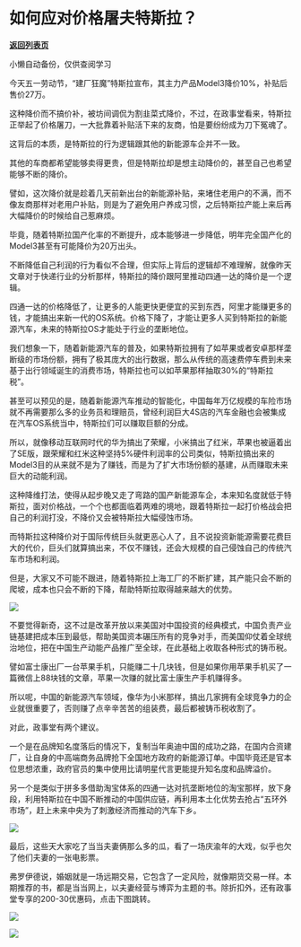 # 如何应对价格屠夫特斯拉？

[**返回列表页**](/gzh/政事堂2019)

小懒自动备份，仅供查阅学习

今天五一劳动节，“建厂狂魔”特斯拉宣布，其主力产品Model3降价10%，补贴后售价27万。  

  

这种降价而不搞价补，被坊间调侃为割韭菜式降价，不过，在政事堂看来，特斯拉正举起了价格屠刀，一大批靠着补贴活下来的友商，怕是要纷纷成为刀下冤魂了。  

  

这背后的本质，是特斯拉的行为逻辑跟其他的新能源车企并不一致。

  

其他的车商都希望能够卖得更贵，但是特斯拉却是想主动降价的，甚至自己也希望能够不断的降价。

  

譬如，这次降价就是趁着几天前新出台的新能源补贴，来堵住老用户的不满，而不像友商那样对老用户补贴，则是为了避免用户养成习惯，之后特斯拉产能上来后再大幅降价的时候给自己惹麻烦。

  

毕竟，随着特斯拉国产化率的不断提升，成本能够进一步降低，明年完全国产化的Model3甚至有可能降价为20万出头。  

  

不断降低自己利润的行为看似不合理，但实际上背后的逻辑却不难理解，就像昨天文章对于快递行业的分析那样，特斯拉的降价跟阿里推动四通一达的降价是一个逻辑。

  

四通一达的价格降低了，让更多的人能更快更便宜的买到东西，阿里才能赚更多的钱，才能搞出来新一代的OS系统。价格下降了，才能让更多人买到特斯拉的新能源汽车，未来的特斯拉OS才能处于行业的垄断地位。

  

我们想象一下，随着新能源汽车的普及，如果特斯拉拥有了如苹果或者安卓那样垄断级的市场份额，拥有了极其庞大的出行数据，那么从传统的高速费停车费到未来基于出行领域诞生的消费市场，特斯拉也可以如苹果那样抽取30%的“特斯拉税”。  

  

甚至可以预见的是，随着新能源汽车推动的智能化，中国每年万亿规模的车险市场就不再需要那么多的业务员和理赔员，曾经利润巨大4S店的汽车金融也会被集成在汽车OS系统当中，特斯拉们可以赚取巨额的分成。  

  

所以，就像移动互联网时代的华为搞出了荣耀，小米搞出了红米，苹果也被逼着出了SE版，跟荣耀和红米这种坚持5%硬件利润率的公司类似，特斯拉搞出来的Model3目的从来就不是为了赚钱，而是为了扩大市场份额的基建，从而赚取未来巨大的动能利润。

  

这种降维打法，使得从起步晚又走了弯路的国产新能源车企，本来知名度就低于特斯拉，面对价格战，一个个也都面临着两难的境地，跟着特斯拉一起打价格战会把自己的利润打没，不降价又会被特斯拉大幅侵蚀市场。

  

而特斯拉这种降价对于国际传统巨头就更恶心人了，且不说投资新能源需要花费巨大的代价，巨头们就算搞出来，不仅不赚钱，还会大规模的自己侵蚀自己的传统汽车市场和利润。

  

但是，大家又不可能不跟进，随着特斯拉上海工厂的不断扩建，其产能只会不断的爬坡，成本也只会不断的下降，帮助特斯拉取得越来越大的优势。

  

![](https://mmbiz.qpic.cn/mmbiz_jpg/rxhS23yu8cPMyFVdooKGQTmcWpgicgAUWkLMvSTysMtpvJkSg1F57RPblwwwJqtVlU6WGTyZF2NUiaJLvDrYx3MQ/640?wx_fmt=jpeg)

  

不要觉得新奇，这不过是改革开放以来美国对中国投资的经典模式，中国负责产业链基建把成本压到最低，帮助美国资本碾压所有的竞争对手，而美国仰仗着全球统治地位，把在中国生产动能产品推广至全球，在此基础上收取各种形式的铸币税。

  

譬如富士康出厂一台苹果手机，只能赚二十几块钱，但是如果你用苹果手机买了一篇微信上88块钱的文章，苹果一次赚的就比富士康生产手机赚得多。  

  

所以呢，中国的新能源汽车领域，像华为小米那样，搞出几家拥有全球竞争力的企业就很重要了，否则赚了点辛辛苦苦的组装费，最后都被铸币税收割了。

  

对此，政事堂有两个建议。  

  

一个是在品牌知名度落后的情况下，复制当年奥迪中国的成功之路，在国内合资建厂，让自身的中高端商务品牌抢下全国地方政府的新能源订单。中国毕竟还是官本位思想浓重，政府官员的集中使用比请明星代言更能提升知名度和品牌溢价。

  

另一个是类似于拼多多借助淘宝体系的四通一达对抗垄断地位的淘宝那样，放下身段，利用特斯拉在中国不断推动的中国供应链，再利用本土化优势去抢占“五环外市场”，赶上未来中央为了刺激经济而推动的汽车下乡。

  

![](https://mmbiz.qpic.cn/mmbiz_jpg/rxhS23yu8cPp0iaKAfe0ZsWfgGcY72o9Nror8TicrtnlDsqzY7y4Kum4fM3X0FMEGlbvm9HvZUiaETSnLt4DHNLbQ/640?wx_fmt=jpeg)

  

最后，这些天大家吃了当当夫妻俩那么多的瓜，看了一场庆渝年的大戏，似乎也欠了他们夫妻的一张电影票。  

  

弗罗伊德说，婚姻就是一场远期交易，它包含了一定风险，就像期货交易一样。本期推荐的书，都是当当网上，以夫妻经营与博弈为主题的书。除折扣外，还有政事堂专享的200-30优惠码，点击下图跳转。

  

[![](https://mmbiz.qpic.cn/mmbiz_png/rxhS23yu8cPMyFVdooKGQTmcWpgicgAUWJqVwscoqIJaovHhEtL6noyrZVDLYRvyiawkXBEqtHwOM9MrB0KJLl1w/640?wx_fmt=png)](https://mp.weixin.qq.com/s?__biz=Mzg3NjE1MDAzMw==&mid=2247484730&idx=1&sn=e0b1b009c9246bf225e37f3526981308&scene=21#wechat_redirect)

  

![](https://mmbiz.qpic.cn/mmbiz_jpg/rxhS23yu8cPMyFVdooKGQTmcWpgicgAUWWCOguGVnM2yTb9xbJD8VsYh0Zwic5bDC6HicWKYicbGsTMYwY72Eknotw/640?wx_fmt=jpeg)

